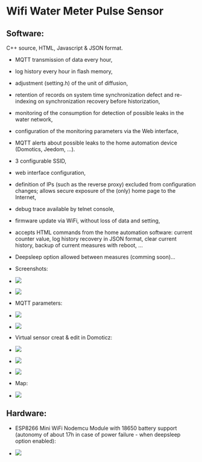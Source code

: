 Wifi Water Meter Pulse Sensor
=============================


Software:
---------

C++ source, HTML, Javascript & JSON format.

* MQTT transmission of data every hour,
* log history every hour in flash memory,
* adjustment (setting.h) of the unit of diffusion,
* retention of records on system time synchronization defect and re-indexing on synchronization recovery before historization,
* monitoring of the consumption for detection of possible leaks in the water network,
* configuration of the monitoring parameters via the Web interface,
* MQTT alerts about possible leaks to the home automation device (Domotics, Jeedom, ...).
* 3 configurable SSID,
* web interface configuration,
* definition of IPs (such as the reverse proxy) excluded from configuration changes; allows secure exposure of the (only) home page to the Internet,
* debug trace available by telnet console,
* firmware update via WiFi, without loss of data and setting,
* accepts HTML commands from the home automation software: current counter value, log history recovery in JSON format, clear current history, backup of current measures with reboot, ...
* Deepsleep option allowed between measures (comming soon)...


* Screenshots:

* ![](doc/images/screenshot.png)

* ![](doc/images/about.png)

* MQTT parameters:

* ![](doc/images/mqtt1.png)

* ![](doc/images/mqtt2.png)

* Virtual sensor creat & edit in Domoticz:

* ![](doc/images/domoticz/edit.png)

* ![](doc/images/domoticz/devices.png)

* ![](doc/images/domoticz/sensors.png)

* Map:

* ![](doc/images/domoticz/map.png)


Hardware:
---------

* ESP8266 Mini WiFi Nodemcu Module with 18650 battery support (autonomy of about 17h in case of power failure - when deepsleep option enabled):

* ![](doc/images/esp8266.jpg)


